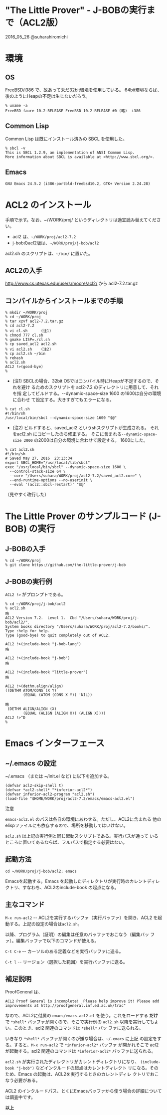 "The Little Prover" - J-BOBの実行まで（ACL2版）
=======================

2016_05_26 @suharahiromichi

# 環境

## OS

FreeBSD/i386 で、故あって未だ32bit環境を使用している。
64bit環境ならば、後のようにHeapの不足は生じないだろう。

```
% uname -a
FreeBSD faure 10.2-RELEASE FreeBSD 10.2-RELEASE #0 (略)  i386
```

## Common Lisp

Common Lisp は既にインストール済みの SBCL を使用した。

```
% sbcl -v
This is SBCL 1.2.9, an implementation of ANSI Common Lisp.
More information about SBCL is available at <http://www.sbcl.org/>.
```

## Emacs

``GNU Emacs 24.5.2 (i386-portbld-freebsd10.2, GTK+ Version 2.24.28)``


# ACL2 のインストール

手順で示す。なお、~/WORK/proj/ というディレクトリは適宜読み替えてください。

- acl2 は、``~/WORK/proj/acl2-7.2``
- j-bobのacl2版は、``~/WORK/proj/j-bob/acl2``

acl2.sh のスクリプトは、``~/bin/`` に置いた。


## ACL2の入手

http://www.cs.utexas.edu/users/moore/acl2/ から acl2-7.2.tar.gz


## コンパイルからインストールまでの手順


```
% mkdir ~/WORK/proj
% cd ~/WORK/proj
% tar xzvf acl2-7.2.tar.gz
% cd acl2-7.2
% vi cl.sh      (注1)
% chmod 777 cl.sh
% gmake LISP=./cl.sh
% cp saved_acl2 acl2.sh
% vi acl2.sh    (注2)
% cp acl2.sh ~/bin
% rehash
% acl2.sh
ACL2 !>(good-bye)
%
```

- (注1) SBCLの場合、32bit OSではコンパイル時にHeapが不足するので、それを避け
るためのスクリプトを acl2-7.2 のディレクトリに用意して、それを指
定してビルドする。--dynamic-space-size 1600 の1600は自分の環境に合わせ
て設定する。大きすぎてもエラーになる。

```
% cat cl.sh 
#!/bin/sh
/usr/local/bin/sbcl --dynamic-space-size 1600 "$@"
```

- (注2) ビルドすると、saved_acl2 というshスクリプトが生成される。
それをacl2.sh にコピーしたのち修正する。
そこに含まれる``--dynamic-space-size 2000`` の2000は自分の環境に合わせて設定する。
1600にした。

```
% cat acl2.sh
#!/bin/sh
# Saved May 27, 2016  23:13:34
export SBCL_HOME="/usr/local/lib/sbcl"
exec "/usr/local/bin/sbcl" --dynamic-space-size 1600 \
  --control-stack-size 64 \
  --core "/Users/suhara/WORK/proj/acl2-7.2/saved_acl2.core" \
  --end-runtime-options --no-userinit \
  --eval '(acl2::sbcl-restart)' "$@"
```

（見やすく改行した）


# The Little Prover のサンプルコード (J-BOB) の実行


## J-BOBの入手

```
% cd ~/WORK/proj
% git clone https://github.com/the-little-prover/j-bob
```

## J-BOBの実行例


``ACL2 !>`` がプロンプトである。

```
% cd ~/WORK/proj/j-bob/acl2
% acl2.sh 
略
ACL2 Version 7.2.  Level 1.  Cbd "/Users/suhara/WORK/proj/j-bob/acl2/".
System books directory "/Users/suhara/WORK/proj/acl2-7.2/books/".
Type :help for help.
Type (good-bye) to quit completely out of ACL2.

ACL2 !>(include-book "j-bob-lang")
略

ACL2 !>(include-book "j-bob")
略

ACL2 !>(include-book "little-prover")
略

ACL2 !>(dethm.align/align)
((DETHM ATOM/CONS (X Y)
        (EQUAL (ATOM (CONS X Y)) 'NIL))

略
 (DETHM ALIGN/ALIGN (X)
        (EQUAL (ALIGN (ALIGN X)) (ALIGN X))))
ACL2 !>^D
%
```

# Emacs インターフェース

## ~/.emacs の設定

~/.emacs （または ~/init.el など) に以下を追加する。

```.emacs
(defvar acl2-skip-shell t)
(defvar *acl2-shell* "*inferior-acl2*")
(defvar inferior-acl2-program "acl2.sh")
(load-file "$HOME/WORK/proj/acl2-7.2/emacs/emacs-acl2.el")
```

注意

``emacs-acl2.el`` のパスは各自の環境にあわせる。ただし、ACL2に含まれる
他のelispファイルにも依存するので、場所を移動してはいけない。

``acl2.sh`` は上記の実行例と同じ起動スクリプトである。実行パスが通って
いるところに置いてあるならば、フルパスで指定する必要はない。


## 起動方法

``cd ~/WORK/proj/j-bob/acl2; emacs``

Emacsを起動する。Emacs を起動したディレクトリが実行時のカレントディレ
クトリ、すなわち、ACL2のinclude-book の起点になる。


## 主なコマンド


``M-x run-acl2`` -- ACL2を実行するバッファ（実行バッファ）を開き、ACL2
を起動する。上記の設定の場合は``acl2.sh``。


以降、プログラム（証明）の編集は任意のバッファでおこなう（編集バッ
ファ）。編集バッファで以下のコマンドが使える。


``C-t C-e`` -- カーソルのある定義などを実行バッファに送る。

``C-t l`` -- リージョン（選択した範囲）を実行バッファに送る。


## 補足説明

ProofGeneral は、

``
ACL2 Proof General is incomplete!  Please help improve it!
Please add improvements at http://proofgeneral.inf.ed.ac.uk/trac"
``

なので、ACL2に付属の ``emacs/emacs-acl2.el`` を使う。これをロードする
**だけ** で ``*shell*`` バッファが開くので、そこで実行例の ``acl2.sh``
以降を実行してもよい。このとき、acl2 関連のコマンドは ``*shell*`` バッ
ファに送られる。

いきなり ``*shell*`` バッファが開くのが嫌な場合は、``~/.emacs`` に上記
の設定をする。すると、``M-x run-acl2`` で ``*inferior-acl2*`` バッファ
が開かれそこで acl2 が起動する。acl2 関連のコマンドは
``*inferior-acl2*`` バッファに送られる。


``acl2.sh`` が実行されたディレクトリがカレントディレクトリになり、
``(include-book "j-bob")`` などインクルードの起点はカレントディレクト
リになる。そのため、Emacs の起動は、ACL2を実行するときのカレントディレ
クトリでおこなう必要がある。

ACL2 のインクルードパス、とくにEmacsバッファから使う場合の詳細について
は調査中です。

**以上**

